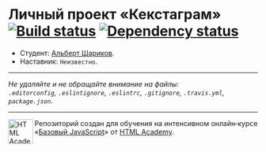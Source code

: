 # Личный проект «Кекстаграм» [![Build status][travis-image]][travis-url] [![Dependency status][dependency-image]][dependency-url]

* Студент: [Альберт Шариков](https://up.htmlacademy.ru/javascript/5/user/61579).
* Наставник: `Неизвестно`.

---

_Не удаляйте и не обращайте внимание на файлы:_<br>
_`.editorconfig`, `.eslintignore`, `.eslintrc`, `.gitignore`, `.travis.yml`, `package.json`._

---

<a href="https://htmlacademy.ru/intensive/javascript"><img align="left" width="50" height="50" title="HTML Academy" src="https://up.htmlacademy.ru/static/img/intensive/javascript/logo-for-github.svg"></a>

Репозиторий создан для обучения на интенсивном онлайн‑курсе «[Базовый JavaScript](https://htmlacademy.ru/intensive/javascript)» от [HTML Academy](https://htmlacademy.ru).

[travis-image]: https://travis-ci.org/htmlacademy-javascript/61579-kekstagram.svg?branch=master
[travis-url]: https://travis-ci.org/htmlacademy-javascript/61579-kekstagram
[dependency-image]: https://david-dm.org/htmlacademy-javascript/61579-kekstagram.svg?style=flat-square
[dependency-url]: https://david-dm.org/htmlacademy-javascript/61579-kekstagram
